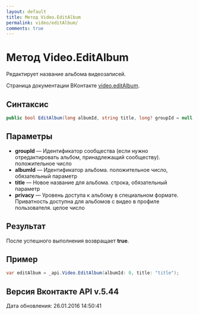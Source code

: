 ```yaml
---
layout: default
title: Метод Video.EditAlbum
permalink: video/editAlbum/
comments: true
---
```

# Метод Video.EditAlbum
Редактирует название альбома видеозаписей.

Страница документации ВКонтакте [video.editAlbum](https://vk.com/dev/video.editAlbum).

## Синтаксис
``` csharp
public bool EditAlbum(long albumId, string title, long? groupId = null, Privacy privacy = null)
```

## Параметры
+ **groupId** — Идентификатор сообщества (если нужно отредактировать альбом, принадлежащий сообществу). положительное число
+ **albumId** — Идентификатор альбома. положительное число, обязательный параметр
+ **title** — Новое название для альбома. строка, обязательный параметр
+ **privacy** — Уровень доступа к альбому в специальном формате. 
Приватность доступна для альбомов с видео в профиле пользователя. целое число

## Результат
После успешного выполнения возвращает **true**.

## Пример
``` csharp
var editAlbum = _api.Video.EditAlbum(albumId: 0, title: "title");
```

## Версия Вконтакте API v.5.44
Дата обновления: 26.01.2016 14:50:41
